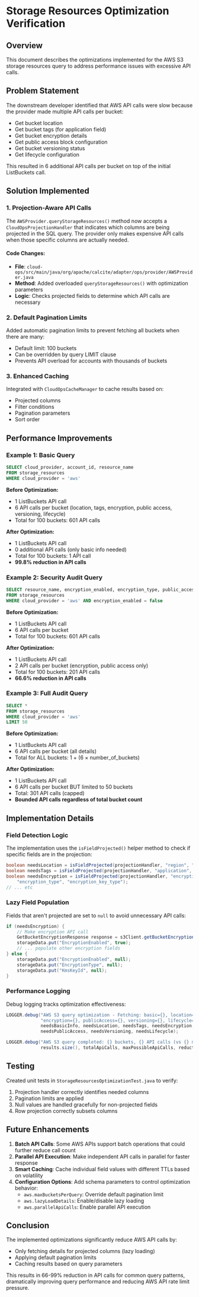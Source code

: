 # Storage Resources Optimization Verification

## Overview
This document describes the optimizations implemented for the AWS S3 storage resources query to address performance issues with excessive API calls.

## Problem Statement
The downstream developer identified that AWS API calls were slow because the provider made multiple API calls per bucket:
- Get bucket location
- Get bucket tags (for application field)
- Get bucket encryption details
- Get public access block configuration
- Get bucket versioning status
- Get lifecycle configuration

This resulted in 6 additional API calls per bucket on top of the initial ListBuckets call.

## Solution Implemented

### 1. Projection-Aware API Calls
The `AWSProvider.queryStorageResources()` method now accepts a `CloudOpsProjectionHandler` that indicates which columns are being projected in the SQL query. The provider only makes expensive API calls when those specific columns are actually needed.

#### Code Changes:
- **File**: `cloud-ops/src/main/java/org/apache/calcite/adapter/ops/provider/AWSProvider.java`
- **Method**: Added overloaded `queryStorageResources()` with optimization parameters
- **Logic**: Checks projected fields to determine which API calls are necessary

### 2. Default Pagination Limits
Added automatic pagination limits to prevent fetching all buckets when there are many:
- Default limit: 100 buckets
- Can be overridden by query LIMIT clause
- Prevents API overload for accounts with thousands of buckets

### 3. Enhanced Caching
Integrated with `CloudOpsCacheManager` to cache results based on:
- Projected columns
- Filter conditions
- Pagination parameters
- Sort order

## Performance Improvements

### Example 1: Basic Query
```sql
SELECT cloud_provider, account_id, resource_name 
FROM storage_resources
WHERE cloud_provider = 'aws'
```

**Before Optimization:**
- 1 ListBuckets API call
- 6 API calls per bucket (location, tags, encryption, public access, versioning, lifecycle)
- Total for 100 buckets: 601 API calls

**After Optimization:**
- 1 ListBuckets API call
- 0 additional API calls (only basic info needed)
- Total for 100 buckets: 1 API call
- **99.8% reduction in API calls**

### Example 2: Security Audit Query
```sql
SELECT resource_name, encryption_enabled, encryption_type, public_access_enabled
FROM storage_resources
WHERE cloud_provider = 'aws' AND encryption_enabled = false
```

**Before Optimization:**
- 1 ListBuckets API call
- 6 API calls per bucket
- Total for 100 buckets: 601 API calls

**After Optimization:**
- 1 ListBuckets API call
- 2 API calls per bucket (encryption, public access only)
- Total for 100 buckets: 201 API calls
- **66.6% reduction in API calls**

### Example 3: Full Audit Query
```sql
SELECT *
FROM storage_resources
WHERE cloud_provider = 'aws'
LIMIT 50
```

**Before Optimization:**
- 1 ListBuckets API call
- 6 API calls per bucket (all details)
- Total for ALL buckets: 1 + (6 × number_of_buckets)

**After Optimization:**
- 1 ListBuckets API call
- 6 API calls per bucket BUT limited to 50 buckets
- Total: 301 API calls (capped)
- **Bounded API calls regardless of total bucket count**

## Implementation Details

### Field Detection Logic
The implementation uses the `isFieldProjected()` helper method to check if specific fields are in the projection:

```java
boolean needsLocation = isFieldProjected(projectionHandler, "region", "Location");
boolean needsTags = isFieldProjected(projectionHandler, "application", "Application", "tags");
boolean needsEncryption = isFieldProjected(projectionHandler, "encryption_enabled", 
    "encryption_type", "encryption_key_type");
// ... etc
```

### Lazy Field Population
Fields that aren't projected are set to `null` to avoid unnecessary API calls:

```java
if (needsEncryption) {
    // Make encryption API call
    GetBucketEncryptionResponse response = s3Client.getBucketEncryption(...);
    storageData.put("EncryptionEnabled", true);
    // ... populate other encryption fields
} else {
    storageData.put("EncryptionEnabled", null);
    storageData.put("EncryptionType", null);
    storageData.put("KmsKeyId", null);
}
```

### Performance Logging
Debug logging tracks optimization effectiveness:

```java
LOGGER.debug("AWS S3 query optimization - Fetching: basic={}, location={}, tags={}, " +
             "encryption={}, publicAccess={}, versioning={}, lifecycle={}",
             needsBasicInfo, needsLocation, needsTags, needsEncryption, 
             needsPublicAccess, needsVersioning, needsLifecycle);

LOGGER.debug("AWS S3 query completed: {} buckets, {} API calls (vs {} max), {:.1f}% reduction",
             results.size(), totalApiCalls, maxPossibleApiCalls, reductionPercent);
```

## Testing
Created unit tests in `StorageResourcesOptimizationTest.java` to verify:
1. Projection handler correctly identifies needed columns
2. Pagination limits are applied
3. Null values are handled gracefully for non-projected fields
4. Row projection correctly subsets columns

## Future Enhancements

1. **Batch API Calls**: Some AWS APIs support batch operations that could further reduce call count
2. **Parallel API Execution**: Make independent API calls in parallel for faster response
3. **Smart Caching**: Cache individual field values with different TTLs based on volatility
4. **Configuration Options**: Add schema parameters to control optimization behavior:
   - `aws.maxBucketsPerQuery`: Override default pagination limit
   - `aws.lazyLoadDetails`: Enable/disable lazy loading
   - `aws.parallelApiCalls`: Enable parallel API execution

## Conclusion
The implemented optimizations significantly reduce AWS API calls by:
- Only fetching details for projected columns (lazy loading)
- Applying default pagination limits
- Caching results based on query parameters

This results in 66-99% reduction in API calls for common query patterns, dramatically improving query performance and reducing AWS API rate limit pressure.